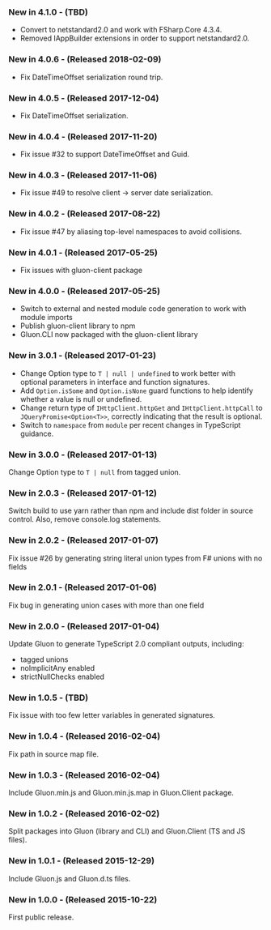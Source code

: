 ### New in 4.1.0 - (TBD)
* Convert to netstandard2.0 and work with FSharp.Core 4.3.4.
* Removed IAppBuilder extensions in order to support netstandard2.0.

### New in 4.0.6 - (Released 2018-02-09)
* Fix DateTimeOffset serialization round trip.

### New in 4.0.5 - (Released 2017-12-04)
* Fix DateTimeOffset serialization.

### New in 4.0.4 - (Released 2017-11-20)
* Fix issue #32 to support DateTimeOffset and Guid.

### New in 4.0.3 - (Released 2017-11-06)
* Fix issue #49 to resolve client -> server date serialization.

### New in 4.0.2 - (Released 2017-08-22)
* Fix issue #47 by aliasing top-level namespaces to avoid collisions.

### New in 4.0.1 - (Released 2017-05-25)
* Fix issues with gluon-client package

### New in 4.0.0 - (Released 2017-05-25)
* Switch to external and nested module code generation to work with module imports
* Publish gluon-client library to npm
* Gluon.CLI now packaged with the gluon-client library

### New in 3.0.1 - (Released 2017-01-23)
* Change Option type to `T | null | undefined` to work better with optional parameters in interface and function signatures.
* Add `Option.isSome` and `Option.isNone` guard functions to help identify whether a value is null or undefined.
* Change return type of `IHttpClient.httpGet` and `IHttpClient.httpCall` to `JQueryPromise<Option<T>>`, correctly indicating that the result is optional.
* Switch to `namespace` from `module` per recent changes in TypeScript guidance.

### New in 3.0.0 - (Released 2017-01-13)
Change Option type to `T | null` from tagged union.

### New in 2.0.3 - (Released 2017-01-12)
Switch build to use yarn rather than npm and include dist folder in source control. Also, remove console.log statements.

### New in 2.0.2 - (Released 2017-01-07)
Fix issue #26 by generating string literal union types from F# unions with no fields

### New in 2.0.1 - (Released 2017-01-06)
Fix bug in generating union cases with more than one field

### New in 2.0.0 - (Released 2017-01-04)
Update Gluon to generate TypeScript 2.0 compliant outputs, including:

* tagged unions
* noImplicitAny enabled
* strictNullChecks enabled

### New in 1.0.5 - (TBD)
Fix issue with too few letter variables in generated signatures.

### New in 1.0.4 - (Released 2016-02-04)
Fix path in source map file.

### New in 1.0.3 - (Released 2016-02-04)
Include Gluon.min.js and Gluon.min.js.map in Gluon.Client package.

### New in 1.0.2 - (Released 2016-02-02)
Split packages into Gluon (library and CLI) and Gluon.Client (TS and JS files).

### New in 1.0.1 - (Released 2015-12-29)
Include Gluon.js and Gluon.d.ts files.

### New in 1.0.0 - (Released 2015-10-22)
First public release.
